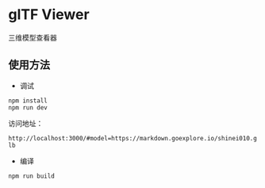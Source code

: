 # glTF Viewer

三维模型查看器

## 使用方法

* 调试
```
npm install
npm run dev
```
访问地址：

`http://localhost:3000/#model=https://markdown.goexplore.io/shinei010.glb`

* 编译

```
npm run build
```